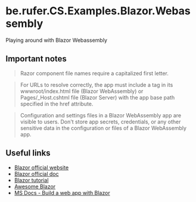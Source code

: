 # be.rufer.CS.Examples.Blazor.Webassembly
Playing around with Blazor Webassembly

## Important notes

> Razor component file names require a capitalized first letter. 

> For URLs to resolve correctly, the app must include a <base> tag in its wwwroot/index.html file (Blazor WebAssembly) or Pages/_Host.cshtml file (Blazor Server) with the app base path specified in the href attribute.

> Configuration and settings files in a Blazor WebAssembly app are visible to users. Don't store app secrets, credentials, or any other sensitive data in the configuration or files of a Blazor WebAssembly app.

## Useful links
- [Blazor official website](https://dotnet.microsoft.com/apps/aspnet/web-apps/blazor)
- [Blazor official doc](https://docs.microsoft.com/en-us/aspnet/core/blazor/?view=aspnetcore-5.0)
- [Blazor tutorial](https://dotnet.microsoft.com/learn/aspnet/blazor-tutorial/intro)
- [Awesome Blazor](https://github.com/AdrienTorris/awesome-blazor)
- [MS Docs - Build a web app with Blazor](https://docs.microsoft.com/en-us/learn/modules/build-blazor-webassembly-visual-studio-code/)

